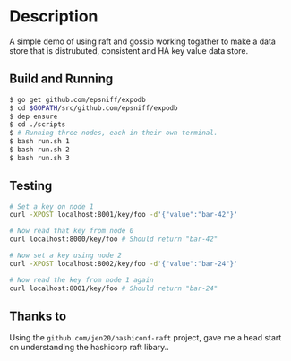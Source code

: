 # Description

A simple demo of using raft and gossip working togather to make a data store that is distrubuted, consistent and HA key value data store. 

## Build and Running

```bash
$ go get github.com/epsniff/expodb
$ cd $GOPATH/src/github.com/epsniff/expodb
$ dep ensure
$ cd ./scripts
$ # Running three nodes, each in their own terminal.
$ bash run.sh 1 
$ bash run.sh 2 
$ bash run.sh 3 
```

## Testing

```bash
# Set a key on node 1
curl -XPOST localhost:8001/key/foo -d'{"value":"bar-42"}'

# Now read that key from node 0
curl localhost:8000/key/foo # Should return "bar-42" 

# Now set a key using node 2
curl -XPOST localhost:8002/key/foo -d'{"value":"bar-24"}'

# Now read the key from node 1 again
curl localhost:8001/key/foo # Should return "bar-24"
```

## Thanks to

 Using the `github.com/jen20/hashiconf-raft` project, gave me a head start on understanding the hashicorp raft libary..
 
